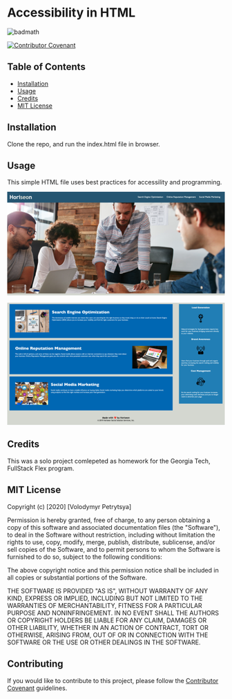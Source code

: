 # Accessibility in HTML

![badmath](https://img.shields.io/badge/Accessibility-HTML-blue)

[![Contributor Covenant](https://img.shields.io/badge/Contributor%20Covenant-v2.0%20adopted-ff69b4.svg)](code_of_conduct.md)


## Table of Contents

* [Installation](#installation)
* [Usage](#usage)
* [Credits](#credits)
* [MIT License](#mit_license)

## Installation

Clone the repo, and run the index.html file in browser.

## Usage

This simple HTML file uses best practices for accessility and programming.

![Horiseon Readmy part 1](./assets/images/HoriseonReadme_part1.png)


![Horiseon Readmy part 2](./assets/images/HoriseonReadmy_part2.png)

## Credits

This was a solo project comlepeted as homework for the Georgia Tech, FullStack Flex program.

## MIT License 

Copyright (c) [2020] [Volodymyr Petrytsya]

Permission is hereby granted, free of charge, to any person obtaining a copy
of this software and associated documentation files (the "Software"), to deal
in the Software without restriction, including without limitation the rights
to use, copy, modify, merge, publish, distribute, sublicense, and/or sell
copies of the Software, and to permit persons to whom the Software is
furnished to do so, subject to the following conditions:

The above copyright notice and this permission notice shall be included in all
copies or substantial portions of the Software.

THE SOFTWARE IS PROVIDED "AS IS", WITHOUT WARRANTY OF ANY KIND, EXPRESS OR
IMPLIED, INCLUDING BUT NOT LIMITED TO THE WARRANTIES OF MERCHANTABILITY,
FITNESS FOR A PARTICULAR PURPOSE AND NONINFRINGEMENT. IN NO EVENT SHALL THE
AUTHORS OR COPYRIGHT HOLDERS BE LIABLE FOR ANY CLAIM, DAMAGES OR OTHER
LIABILITY, WHETHER IN AN ACTION OF CONTRACT, TORT OR OTHERWISE, ARISING FROM,
OUT OF OR IN CONNECTION WITH THE SOFTWARE OR THE USE OR OTHER DEALINGS IN THE
SOFTWARE.

## Contributing

If you would like to contribute to this project, please follow the [Contributor Covenant](https://www.contributor-covenant.org/) guidelines.


